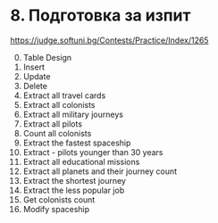 # 8. Подготовка за изпит
https://judge.softuni.bg/Contests/Practice/Index/1265

00. Table Design
01. Insert
02. Update
03. Delete
04. Extract all travel cards
05. Extract all colonists 
06. Extract all military journeys
07. Extract all pilots
08. Count all colonists
09. Extract the fastest spaceship
10. Extract - pilots younger than 30 years
11. Extract all educational missions
12. Extract all planets and their journey count 
13. Extract the shortest journey
14.	Extract the less popular job 
15. Get colonists count 
16. Modify spaceship